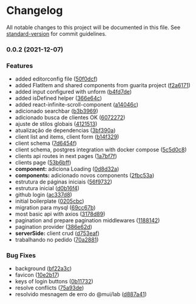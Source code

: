 # Changelog

All notable changes to this project will be documented in this file. See [standard-version](https://github.com/conventional-changelog/standard-version) for commit guidelines.

### 0.0.2 (2021-12-07)


### Features

* added editorconfig file ([50f0dcf](https://github.com/leguass7/bordadoos-frontend/commit/50f0dcf9e6521c6697d58de28d7c2d897d9212f9))
* added FlatItem and shared components from guarita project ([f2a6171](https://github.com/leguass7/bordadoos-frontend/commit/f2a617182b8e9cd752972f78f293aa50c6c9eb62))
* added input configured with unform ([b4fd7de](https://github.com/leguass7/bordadoos-frontend/commit/b4fd7de09b799f6304e101a3721aa88225a60204))
* added isDefined helper ([366e64c](https://github.com/leguass7/bordadoos-frontend/commit/366e64ce722228e9dc2bf01da825f103e80c6a32))
* added react-infinite-scroll-component ([a14046c](https://github.com/leguass7/bordadoos-frontend/commit/a14046ccfb24a8015b296199637865bd87d2ec1f))
* adicionado  searchbar ([b3b3969](https://github.com/leguass7/bordadoos-frontend/commit/b3b39695a148d0aed735fa2586d03dc25206246c))
* adicionado busca de clientes OK ([6072272](https://github.com/leguass7/bordadoos-frontend/commit/6072272e168cedb9d052a95614b8a9c6aeabb855))
* ajuste de stilos globais ([4121513](https://github.com/leguass7/bordadoos-frontend/commit/41215134c878f53d4ff455c2d1a1e472bcf693b4))
* atualização de dependencias ([3bf390a](https://github.com/leguass7/bordadoos-frontend/commit/3bf390aca357b1d299f20c7a2986f7e4f7f24565))
* client list and items, client form ([b14f329](https://github.com/leguass7/bordadoos-frontend/commit/b14f32910de0170d49e0e94d65eb66f39b708a71))
* client schema ([7d6454f](https://github.com/leguass7/bordadoos-frontend/commit/7d6454fb516572837467f73a0d3084b2f4e15fa4))
* client schema, postgres integration with docker compose ([5c5d0c8](https://github.com/leguass7/bordadoos-frontend/commit/5c5d0c8b0503128f1cfc5e418f94817a4e12b5f5))
* clients api routes in next pages ([1a7bf7f](https://github.com/leguass7/bordadoos-frontend/commit/1a7bf7f9f74ad8c2886f999da06d44088194ba9a))
* clients page ([53b6bff](https://github.com/leguass7/bordadoos-frontend/commit/53b6bffd4828295cb44ea633c6a5415783509d74))
* **component:** adiciona Loading ([0d8d32a](https://github.com/leguass7/bordadoos-frontend/commit/0d8d32a50c489c4a36ca4a0d2c88af4d99ae8851))
* **components:** adicionado novos components ([2fbc53a](https://github.com/leguass7/bordadoos-frontend/commit/2fbc53a3604e85dff44cf180d1951110921f99c5))
* estrutura de páginas iniciais ([56f9732](https://github.com/leguass7/bordadoos-frontend/commit/56f9732a783eb80d5745d4e525cb5788387eb8b0))
* estrutura inicial ([d0b16f4](https://github.com/leguass7/bordadoos-frontend/commit/d0b16f4630ec6444834a95754928321698904320))
* github login ([ac337d8](https://github.com/leguass7/bordadoos-frontend/commit/ac337d8bbe269de6c898819c9401eb197cd28742))
* initial boilerplate ([0205cbc](https://github.com/leguass7/bordadoos-frontend/commit/0205cbcca372a9b2f5febe1f8a886063607c5587))
* migration para mysql ([69cc67b](https://github.com/leguass7/bordadoos-frontend/commit/69cc67b593fc087617d81e29da911931306ca9c1))
* most basic api with axios ([3178d89](https://github.com/leguass7/bordadoos-frontend/commit/3178d899828575d8c7521abd24fdd2a547dcb3ce))
* pagination and prepare pagination middlewares ([1188142](https://github.com/leguass7/bordadoos-frontend/commit/118814279414c46636d8863fc0e26644eb965e3b))
* pagination provider ([386e62d](https://github.com/leguass7/bordadoos-frontend/commit/386e62d0d408e365da838551500e0dc2fa39b931))
* **serverSide:** client crud ([d753eaf](https://github.com/leguass7/bordadoos-frontend/commit/d753eaf37f2272fbe46fcd96496c8095d3abb60b))
* trabalhando no pedido ([70a2881](https://github.com/leguass7/bordadoos-frontend/commit/70a28810e7159a207758166517235c73a025e309))


### Bug Fixes

* background ([bf22a3c](https://github.com/leguass7/bordadoos-frontend/commit/bf22a3c1a6b7be4b085a7c37fc58e2a171ef3e2d))
* favicon ([10e2b17](https://github.com/leguass7/bordadoos-frontend/commit/10e2b17432dd6d96f4a003ed67bed07a32c41ced))
* keys of login buttons ([0b11732](https://github.com/leguass7/bordadoos-frontend/commit/0b117322dd15b3ddbaf74c0fc0168a594e07ff51))
* resolve conflicts ([75a93de](https://github.com/leguass7/bordadoos-frontend/commit/75a93de3091a05c645d7e28b85f1114ca9d5a143))
* resolvido mesnagem de erro do @mui/lab ([d887a41](https://github.com/leguass7/bordadoos-frontend/commit/d887a419cd78f05ac02588128acb0a47dca5a3ab))
